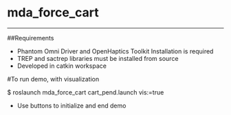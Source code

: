 # mda_force_cart

***
##Requirements
 - Phantom Omni Driver and OpenHaptics Toolkit Installation is required
 - TREP and sactrep libraries must be installed from source
 - Developed in catkin workspace

#To run demo, with visualization

$ roslaunch mda_force_cart cart_pend.launch vis:=true

 - Use buttons to initialize and end demo
